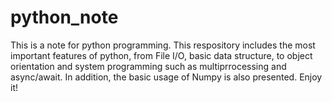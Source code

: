 # python_note
This is a note for python programming. This respository includes the most important features of python, from File I/O, basic data structure, to object orientation and system programming such as multiprrocessing and async/await. In addition, the basic usage of Numpy is also presented. Enjoy it!
